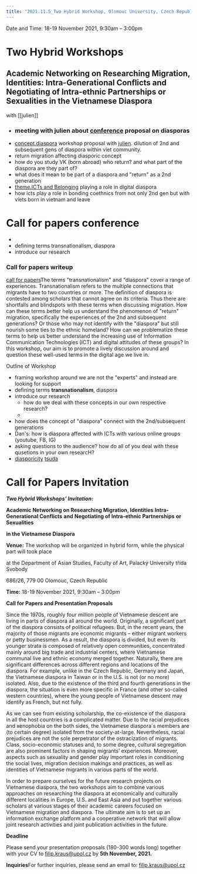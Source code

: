 ```yaml
---
title: "2021.11.5_Two Hybrid Workshop, Olomouc University, Czech Republic"
---
```

Date and Time: 18-19 November 2021, 9:30am – 3:00pm
# Two Hybrid Workshops
## Academic Networking on Researching Migration, Identities: Intra-Generational Conflicts and Negotiating of Intra-ethnic Partnerships or Sexualities in the Vietnamese Diaspora
with [[julien]]

- ### meeting with julien about [conference](conference) proposal on diasporas
- [concept.diaspora](008.Theories%20and%20Concepts/concept.diaspora.md) workshop proposal with [julien](julien). dilution of 2nd and subsequent gens of diaspora within viet community.
- return migration affecting diasporic concept
- how do you study VK (born abroad) who return? and what part of the diaspora are they part of?
- what does it mean to be part of a diaspora and "return" as a 2nd generation
- [theme.ICTs and Belonging](009.Themes/Identity%20and%20Belonging/theme.ICTs%20and%20Belonging.md) playing a role in digital diaspora 
- how icts play a role in bonding coethnics from not only 2nd gen but with viets born in vietnam and leave

# Call for papers conference
- 
- defining terms transnationalism, diaspora
- introduce our research

### Call for papers writeup
[call for papers](call%20for%20papers)The terms "transnationalism" and "diaspora" cover a range of experiences. Transnationalism refers to the multiple connections that migrants have to two countries or more. The definition of diaspora is contested among scholars that cannot agree on its criteria. Thus there are shortfalls and blindspots with these terms when discussing migration. How can these terms better help us understand the phenomenon of "return" migration, specifically the experiences of the 2nd and subsequent generations? Or those who may not identify with the "diaspora" but still nourish some ties to the ethnic homeland? How can we problematize these terms to help us better understand the increasing use of Information Communication Technologies (ICT) and digital attitudes of these groups? In this workshop, our aim is to promote a lively discussion around and question these well-used terms in the digital age we live in. 


Outline of Workshop
- framing workshop around we are not the "experts" and instead are looking for support 
- defining terms **transnationalism**, diaspora
- introduce our research
	- how do we deal with these concepts in our own respective research?
	- 
- how does the concept of "diaspora" connect with the 2nd/subsequent generations
- Dan's: how is diaspora affected with ICTs with various online groups (youtube, FB, IG)
- asking questions to the audience? how do all of you deal with these qusetions in your own researcH?
- [diasporicity](diasporicity) [tsuda](005.Authors/tsuda.md)





            
# Call for Papers Invitation
**_Two Hybrid Workshops’ Invitation:_**

**Academic Networking on Researching Migration, Identities** **Intra-Generational Conflicts** **and** **Negotiating of Intra-ethnic Partnerships** **or Sexualities**

**in the Vietnamese Diaspora**

**Venue:** The workshop will be organized in hybrid form, while the physical part will took place

 at the Department of Asian Studies, Faculty of Art, Palacký University třída Svobody

 686/26, 779 00 Olomouc, Czech Republic

**Time:** 18-19 November 2021, 9:30am – 3:00pm

**Call for Papers and Presentation Proposals**

Since the 1970s, roughly four million people of Vietnamese descent are living in parts of diaspora all around the world. Originally, a significant part of the diaspora consists of political refugees. But, in the recent years, the majority of those migrants are economic migrants – either migrant workers or petty businessmen. As a result, the diaspora is divided, but even its younger strata is composed of relatively open communities, concentrated mainly around big trade and industrial centers, where Vietnamese communal live and ethnic economy merged together. Naturally, there are significant differences across different regions and locations of the diaspora. For example, unlike in the Czech Republic, Germany and Japan, the Vietnamese diaspora in Taiwan or in the U.S. is not (or no more) isolated. Also, due to the existence of the third and fourth generations in the diaspora, the situation is even more specific in France (and other so-called western countries), where the young people of Vietnamese descent may identify as French, but not fully.

As we can see from existing scholarship, the co-existence of the diaspora in all the host countries is a complicated matter. Due to the racial prejudices and xenophobia on the both sides, the Vietnamese diaspora´s members are (to certain degree) isolated from the society-at-large. Nevertheless, racial prejudices are not the sole perpetrator of the ostracization of migrants. Class, socio-economic statuses and, to some degree, cultural segregation are also prominent factors in shaping migrants’ experiences. Moreover, aspects such as sexuality and gender play important roles in conditioning the social lives, migration decision makings and practices, as well as identities of Vietnamese migrants in various parts of the world.

In order to prepare ourselves for the future research projects on Vietnamese diaspora, the two workshops aim to combine various approaches on researching the diaspora at economically and culturally different localities in Europe, U.S. and East Asia and put together various scholars at various stages of their academic careers focused on Vietnamese migration and diaspora. The ultimate aim is to set up an information exchange platform and a cooperative network that will allow joint research activities and joint publication activities in the future.

**Deadline**

Please send your presentation proposals (180-300 words long) together with your CV to filip.kraus@upol.cz by **5th November, 2021.**

**Inquiries**For further inquiries, please send an email to: [filip.kraus@upol.cz](mailto:filip.kraus@upol.cz)
